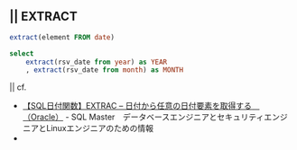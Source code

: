 
## || EXTRACT
```sql
extract(element FROM date)
```

```sql
select 
    extract(rsv_date from year) as YEAR
    , extract(rsv_date from month) as MONTH
```

|| cf.
+ [【SQL日付関数】EXTRAC – 日付から任意の日付要素を取得する　（Oracle）](http://www.sql-master.net/articles/SQL761.html) - SQL Master　データベースエンジニアとセキュリティエンジニアとLinuxエンジニアのための情報
+ 
